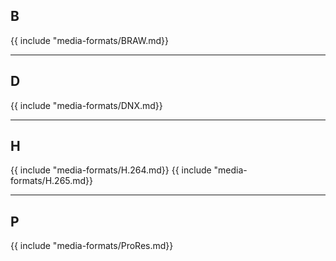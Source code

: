 ## B
{{ include "media-formats/BRAW.md}}

---

## D
{{ include "media-formats/DNX.md}}

---

## H
{{ include "media-formats/H.264.md}}
{{ include "media-formats/H.265.md}}

---

## P
{{ include "media-formats/ProRes.md}}

